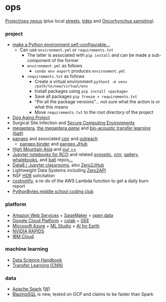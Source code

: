 # ops

[Project/ops nexus](http://github.com/robfatland/ops) (plus local [streets](https://web6.seattle.gov/travelers/), [tides](http://www.dairiki.org/tides/daily.php/ert) and [Oncorhynchus sampling](http://github.com/robfatland/flyingbosun)).


### project


* [make a Python environment self-configurable...](http://github.com/robfatland/ops)
  * Can use `environment.yml` or `requirements.txt`
    * The latter is associated with `pip install` and can be made a sub-component of the former
    * `environment.yml` as follows
      * `conda env export` produces `environment.yml`
    * `requirements.txt` as follows
      * Create a virtual environment `python3 -m venv /path/to/new/virtual/env`
      * Install packages using `pip install <package>`
      * Save all packages `pip freeze > requirements.txt`
      * "Pin all the package versions"... not sure what the action is or what this means
      * Move `requirements.txt` to the root directory of the project
* [Dog Aging Project](http://dogagingproject.com/)
* Surgical Site Infection and [Secure Computing Environments](https://github.com/robfatland/sce)
* [megaptera](http://github.com/whaledr/whalebooks), 
[the megaptera *game*](http://megaptera.swipesforscience.org/#/) and 
[bio-acoustic transfer learning (batl)](https://github.com/pshivraj/batl)
* [pangeo](http://pangeo.io) and associated [cmr](https://github.com/pangeo-data/cmr) and 
[outreach](https://github.com/pangeo-data/education-material)
  * [pangeo binder](http://binder.pangeo.io) and [pangeo JHub](https://nasa.pangeo.io)
* [High Mountain Asia](http://himat.org/) and 
[our ++](https://cloudmaven.github.io/documentation/ccs_high_mountain_asia.html)
* [Jupyter notebooks for RCO](https://github.com/cormorack/notebooks) and related 
[synoptic](http://github.com/robfatland/synoptic), 
[cmr](http://github.com/pangeo-data/cmr), 
[gallery](http://github.com/cormorack/gallery), 
[whalebooks](http://github.com/cormorack/whalebooks), and 
[batl](http://https//github.com/pshivraj/batl) 
repos[...](http://app-dev.ooica.net/)
* [Data8 / Jupyter classrooms](http://data8.org/), also [Zero2JHub](https://zero-to-jupyterhub.readthedocs.io/en/latest/)
* Lightweight Data Systems including [Zero2API](https://github.com/robfatland/Zero2API)
* NSF [HDR](https://www.nsf.gov/funding/pgm_summ.jsp?pims_id=505536) solicitation
* [costnotify](https://github.com/robfatland/costnotify), a re-do of the AWS Lambda function to get a daily burn report
* [PythonBytes middle school coding club](https://github.com/robfatland/pythonbytes)


### platform


* [Amazon Web Services](http://aws.amazon.com) + [SageMaker](https://aws.amazon.com/sagemaker/) + 
[open data](https://registry.opendata.aws/)
* [Google Cloud Platform](http://cloud.google.com) + 
[colab](https://colab.research.google.com/) +
[GEE](https://earthengine.google.com)
* [Microsoft Azure](http://azure.microsoft.com) + 
[ML Studio](https://studio.azureml.net) +
[AI for Earth](https://www.microsoft.com/en-us/ai/ai-for-earth)
* [NVIDIA RAPIDS](https://rapids.ai/)
* [IBM Cloud](https://www.ibm.com/cloud)


### machine learning


* [Data Science Handbook](https://jakevdp.github.io/PythonDataScienceHandbook/)
* [Transfer Learning (CNN)](https://github.com/pshivraj/batl)


### data

* [Apache Spark](https://spark.apache.org/documentation.html) 
([W](https://en.wikipedia.org/wiki/Apache_Spark))
* [BlazingSQL](https://docs.blazingdb.com) is new, tested on GCP and claims to be faster than Spark
